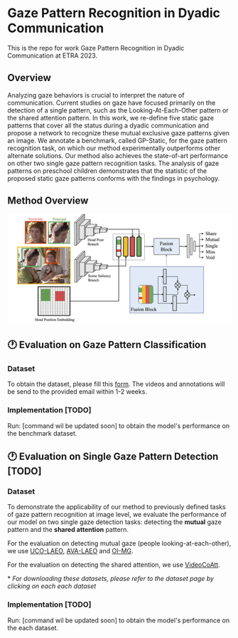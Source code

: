 # Gaze Pattern Recognition in Dyadic Communication

This is the repo for work Gaze Pattern Recognition in Dyadic Communication at ETRA 2023. 

## Overview
Analyzing gaze behaviors is crucial to interpret the nature of communication. Current studies on gaze have focused primarily on the detection of a single pattern, such as the Looking-At-Each-Other pattern or the shared attention pattern. In this work, we re-define five static gaze patterns that cover all the status during a dyadic communication and propose a network to recognize these mutual exclusive gaze patterns given an image. We annotate a benchmark, called GP-Static, for the gaze pattern recognition task, on which our method experimentally outperforms other alternate solutions. Our method also achieves the state-of-art performance on other two single gaze pattern recognition tasks. The analysis of gaze patterns on preschool children demonstrates that the statistic of the proposed static gaze patterns conforms with the findings in psychology.

## Method Overview
![figure](method.png)

## 
##  🕐 Evaluation on Gaze Pattern Classification
### Dataset
To obtain the dataset, please fill this [form](https://forms.gle/Qhx2M3KGf4WEN2xX8). 
The videos and annotations will be send to the provided email within 1-2 weeks.

### Implementation [TODO]
Run: [command wil be updated soon] to obtain the model's performance on the benchmark dataset.


##  🕐 Evaluation on Single Gaze Pattern Detection [TODO]
### Dataset
To demonstrate the applicability of our method to previously defined tasks of gaze pattern recognition at image level, we evaluate the performance of our model on two single gaze detection tasks: detecting the **mutual** gaze pattern and the **shared attention** pattern.

For the evaluation on detecting mutual gaze (people looking-at-each-other), we use [UCO-LAEO](https://www.robots.ox.ac.uk/~vgg/research/laeonet/main_cvpr2019.html), [AVA-LAEO](https://www.robots.ox.ac.uk/~vgg/research/laeonet/main_cvpr2019.html) and [OI-MG](https://research.google/resources/datasets/google-open-images-mutual-gaze-dataset/).

For the evaluation on detecting the shared attention, we use [VideoCoAtt](http://www.stat.ucla.edu/~lifengfan/shared_attention). 

\* *For downloading these datasets, please refer to the dataset page by clicking on each each dataset*

### Implementation [TODO]

Run: [command wil be updated soon] to obtain the model's performance on the each dataset.
